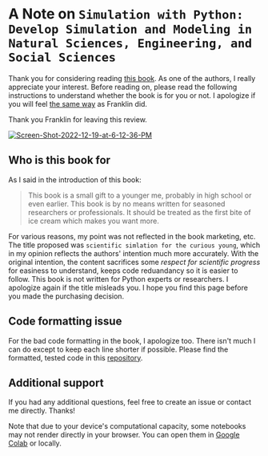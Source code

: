 # A Note on `Simulation with Python: Develop Simulation and Modeling in Natural Sciences, Engineering, and Social Sciences`

Thank you for considering reading [this book](https://www.amazon.com/Simulation-Python-Modeling-Sciences-Engineering-ebook/dp/B0BBPJQ3NY?). As one of the authors, I really appreciate your interest. Before reading on, please read the following instructions to understand whether the book is for you or not. I apologize if you will feel [the same way](https://www.amazon.com/Simulation-Python-Modeling-Sciences-Engineering-ebook/dp/B0BBPJQ3NY?ref_=ast_sto_dp#customerReviews) as Franklin did. 

Thank you Franklin for leaving this review.

<a href="https://ibb.co/XSFr7JR"><img src="https://i.ibb.co/0hYRCJb/Screen-Shot-2022-12-19-at-6-12-36-PM.png" alt="Screen-Shot-2022-12-19-at-6-12-36-PM" border="0"></a>

## Who is this book for

As I said in the introduction of this book: 

> This book is a small gift to a younger me, probably in high school or even earlier. This book is by no means written for seasoned researchers or professionals. It should be treated as the first bite of ice cream which makes you want more. 

For various reasons, my point was not reflected in the book marketing, etc. The title proposed was `scientific simlation for the curious young`, which in my opinion reflects the authors' intention much more accurately. With the original intention, the content sacrifices some *respect for scientific progress* for easiness to understand, keeps code reduandancy so it is easier to follow. This book is not written for Python experts or researchers. I apologize again if the title misleads you. I hope you find this page before you made the purchasing decision.

## Code formatting issue

For the bad code formatting in the book, I apologize too. There isn't much I can do except to keep each line shorter if possible. Please find the formatted, tested code in this [repository](https://github.com/rongpenl/simulation_with_python). 

## Additional support

If you had any additional questions, feel free to create an issue or contact me directly. Thanks!

Note that due to your device's computational capacity, some notebooks may not render directly in your browser. You can open them in [Google Colab](https://colab.research.google.com/) or locally.

